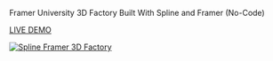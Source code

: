 Framer University 3D Factory Built With Spline and Framer (No-Code) 

[LIVE DEMO](https://3dfactoryvyc.netlify.app)

[![Spline Framer 3D Factory](https://img.youtube.com/vi/bTcodbNtH_Q/0.jpg)](https://www.youtube.com/watch?v=bTcodbNtH_Q)
